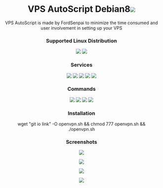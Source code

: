 
<h1 align="center"> VPS AutoScript Debian8<img src="https://img.shields.io/badge/Version-1.2-blue.svg"></h1>

<p align="center">VPS AutoScript is made by FordSenpai to minimize the time consumed and user involvement in setting up your VPS</p>
<h3 align="center">Supported Linux Distribution</h3>
<p align="center">
  <a><img src="https://img.shields.io/badge/Support-Debian%208-red.svg"></a>
  <a><img src="https://img.shields.io/badge/Support-Debian%209-red.svg"></a>
</p>
<h3 align="center">Services</h3>
<p align="center">
  <a><img src="https://img.shields.io/badge/Service-OpenSSH-green.svg"></a>
  <a><img src="https://img.shields.io/badge/Service-Dropbear-green.svg"></a>
  <a><img src="https://img.shields.io/badge/Service-Stunnel-green.svg"></a>
  <a><img src="https://img.shields.io/badge/Service-OpenVPN-green.svg"></a>
  <a><img src="https://img.shields.io/badge/Service-Squid3-green.svg"></a>
 </p>
<h3 align="center">Commands</h3>
<p align="center">
  <a><img src="https://img.shields.io/badge/Commands-menu-yellow.svg"></a>
  <a><img src="https://img.shields.io/badge/Commands-accounts-yellow.svg"></a>
  <a><img src="https://img.shields.io/badge/Commands-options-yellow.svg"></a>
  <a><img src="https://img.shields.io/badge/Commands-server-yellow.svg"></a>
 </p>

<h3 align="center">Installation</h3>

<p align="center">
wget "git io link" -O openvpn.sh && chmod 777 openvpn.sh && ./openvpn.sh
  </p>

<h3 align="center">Screenshots</h3>
<p align="center">
<img src="https://github.com/Dreyannz/AutoScriptVPS/raw/master/Files/Screenshots/1.JPG">
   </p>
  <p align="center">
  <img src="https://github.com/Dreyannz/AutoScriptVPS/raw/master/Files/Screenshots/2.JPG">
   </p>
  <p align="center">
  <img src="https://github.com/Dreyannz/AutoScriptVPS/raw/master/Files/Screenshots/3.JPG">
  </p>
  <p align="center">
  <img src="https://github.com/Dreyannz/AutoScriptVPS/raw/master/Files/Screenshots/4.JPG">
   </p>
